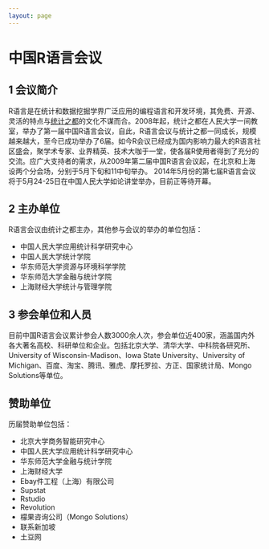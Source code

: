 ```yaml
---
layout: page
---
```


# 中国R语言会议

## 1 会议简介 

R语言是在统计和数据挖掘学界广泛应用的编程语言和开发环境，其免费、开源、灵活的特点与[统计之都](http://cos.name)的文化不谋而合。2008年起，统计之都在人民大学一间教室，举办了第一届中国R语言会议，自此，R语言会议与统计之都一同成长，规模越来越大，至今已成功举办了6届。如今R会议已经成为国内影响力最大的R语言社区盛会，聚学术专家、业界精英、技术大咖于一堂，使各届R使用者得到了充分的交流。应广大支持者的需求，从2009年第二届中国R语言会议起，在北京和上海设两个分会场，分别于5月下旬和11中旬举办。 2014年5月份的第七届R语言会议将于5月24-25日在中国人民大学如论讲堂举办，目前正等待开幕。

## 2 主办单位 

R语言会议由统计之都主办，其他参与会议的举办的单位包括： 

* 中国人民大学应用统计科学研究中心
* 中国人民大学统计学院
* 华东师范大学资源与环境科学学院
* 华东师范大学金融与统计学院
* 上海财经大学统计与管理学院

## 3 参会单位和人员 

目前中国R语言会议累计参会人数3000余人次，参会单位近400家，涵盖国内外各大著名高校、科研单位和企业。包括北京大学、清华大学、中科院各研究所、University of Wisconsin-Madison、Iowa State University、University of Michigan、百度、淘宝、腾讯、雅虎、摩托罗拉、方正、国家统计局、Mongo Solutions等单位。

## 赞助单位 

历届赞助单位包括：

* 北京大学商务智能研究中心
* 中国人民大学应用统计科学研究中心
* 华东师范大学金融与统计学院
* 上海财经大学
* Ebay件工程（上海）有限公司
* Supstat
* Rstudio
* Revolution
* 檬果咨询公司（Mongo Solutions）
* 联系新加坡
* 土豆网
